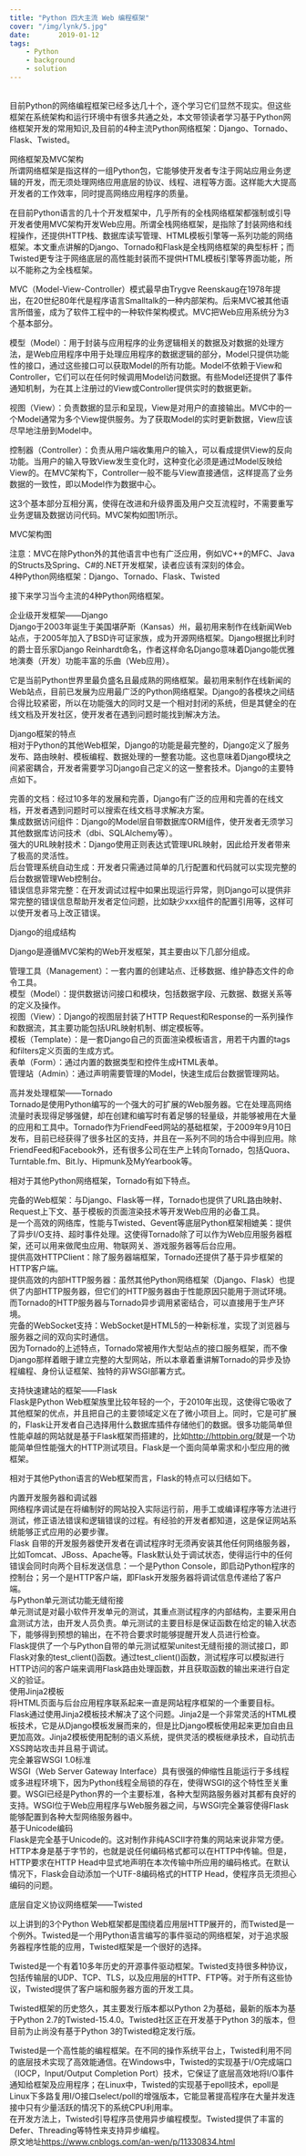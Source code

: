 ```yaml
---
title: "Python 四大主流 Web 编程框架"
cover: "/img/lynk/5.jpg"
date:       2019-01-12
tags:
	- Python
	- background
	- solution
---
```


<br>
目前Python的网络编程框架已经多达几十个，逐个学习它们显然不现实。但这些框架在系统架构和运行环境中有很多共通之处，本文带领读者学习基于Python网络框架开发的常用知识,及目前的4种主流Python网络框架：Django、Tornado、Flask、Twisted。

<p>网络框架及MVC架构<br>所谓网络框架是指这样的一组Python包，它能够使开发者专注于网站应用业务逻辑的开发，而无须处理网络应用底层的协议、线程、进程等方面。这样能大大提高开发者的工作效率，同时提高网络应用程序的质量。
</p>
<p>
    在目前Python语言的几十个开发框架中，几乎所有的全栈网络框架都强制或引导开发者使用MVC架构开发Web应用。所谓全栈网络框架，是指除了封装网络和线程操作，还提供HTTP栈、数据库读写管理、HTML模板引擎等一系列功能的网络框架。本文重点讲解的Django、Tornado和Flask是全栈网络框架的典型标杆；而Twisted更专注于网络底层的高性能封装而不提供HTML模板引擎等界面功能，所以不能称之为全栈框架。</p>
<p>MVC（Model-View-Controller）模式最早由Trygve
    Reenskaug在1978年提出，在20世纪80年代是程序语言Smalltalk的一种内部架构。后来MVC被其他语言所借鉴，成为了软件工程中的一种软件架构模式。MVC把Web应用系统分为3个基本部分。</p>
<p>
    模型（Model）：用于封装与应用程序的业务逻辑相关的数据及对数据的处理方法，是Web应用程序中用于处理应用程序的数据逻辑的部分，Model只提供功能性的接口，通过这些接口可以获取Model的所有功能。Model不依赖于View和Controller，它们可以在任何时候调用Model访问数据。有些Model还提供了事件通知机制，为在其上注册过的View或Controller提供实时的数据更新。</p>
<p>视图（View）：负责数据的显示和呈现，View是对用户的直接输出。MVC中的一个Model通常为多个View提供服务。为了获取Model的实时更新数据，View应该尽早地注册到Model中。</p>
<p>
    控制器（Controller）：负责从用户端收集用户的输入，可以看成提供View的反向功能。当用户的输入导致View发生变化时，这种变化必须是通过Model反映给View的。在MVC架构下，Controller一般不能与View直接通信，这样提高了业务数据的一致性，即以Model作为数据中心。</p>
<p>这3个基本部分互相分离，使得在改进和升级界面及用户交互流程时，不需要重写业务逻辑及数据访问代码。MVC架构如图1所示。</p>
<p>MVC架构图</p>
<p>注意：MVC在除Python外的其他语言中也有广泛应用，例如VC++的MFC、Java的Structs及Spring、C#的.NET开发框架，读者应该有深刻的体会。<br>4种Python网络框架：Django、Tornado、Flask、Twisted
</p>
<p>接下来学习当今主流的4种Python网络框架。</p>
<p>企业级开发框架——Django<br>Django于2003年诞生于美国堪萨斯（Kansas）州，最初用来制作在线新闻Web站点，于2005年加入了BSD许可证家族，成为开源网络框架。Django根据比利时的爵士音乐家Django
    Reinhardt命名，作者这样命名Django意味着Django能优雅地演奏（开发）功能丰富的乐曲（Web应用）。</p>
<p>
    它是当前Python世界里最负盛名且最成熟的网络框架。最初用来制作在线新闻的Web站点，目前已发展为应用最广泛的Python网络框架。Django的各模块之间结合得比较紧密，所以在功能强大的同时又是一个相对封闭的系统，但是其健全的在线文档及开发社区，使开发者在遇到问题时能找到解决方法。</p>
<p>Django框架的特点<br>相对于Python的其他Web框架，Django的功能是最完整的，Django定义了服务发布、路由映射、模板编程、数据处理的一整套功能。这也意味着Django模块之间紧密耦合，开发者需要学习Django自己定义的这一整套技术。Django的主要特点如下。
</p>
<p>完善的文档：经过10多年的发展和完善，Django有广泛的应用和完善的在线文档，开发者遇到问题时可以搜索在线文档寻求解决方案。<br>集成数据访问组件：Django的Model层自带数据库ORM组件，使开发者无须学习其他数据库访问技术（dbi、SQLAlchemy等）。<br>强大的URL映射技术：Django使用正则表达式管理URL映射，因此给开发者带来了极高的灵活性。<br>后台管理系统自动生成：开发者只需通过简单的几行配置和代码就可以实现完整的后台数据管理Web控制台。<br>错误信息非常完整：在开发调试过程中如果出现运行异常，则Django可以提供非常完整的错误信息帮助开发者定位问题，比如缺少xxx组件的配置引用等，这样可以使开发者马上改正错误。
</p>
<p>Django的组成结构</p>
<p>Django是遵循MVC架构的Web开发框架，其主要由以下几部分组成。</p>
<p>管理工具（Management）：一套内置的创建站点、迁移数据、维护静态文件的命令工具。<br>模型（Model）：提供数据访问接口和模块，包括数据字段、元数据、数据关系等的定义及操作。<br>视图（View）：Django的视图层封装了HTTP
    Request和Response的一系列操作和数据流，其主要功能包括URL映射机制、绑定模板等。<br>模板（Template）：是一套Django自己的页面渲染模板语言，用若干内置的tags和filters定义页面的生成方式。<br>表单（Form）：通过内置的数据类型和控件生成HTML表单。<br>管理站（Admin）：通过声明需要管理的Model，快速生成后台数据管理网站。
</p>
<p>高并发处理框架——Tornado<br>Tornado是使用Python编写的一个强大的可扩展的Web服务器。它在处理高网络流量时表现得足够强健，却在创建和编写时有着足够的轻量级，并能够被用在大量的应用和工具中。Tornado作为FriendFeed网站的基础框架，于2009年9月10日发布，目前已经获得了很多社区的支持，并且在一系列不同的场合中得到应用。除FriendFeed和Facebook外，还有很多公司在生产上转向Tornado，包括Quora、Turntable.fm、Bit.ly、Hipmunk及MyYearbook等。
</p>
<p>相对于其他Python网络框架，Tornado有如下特点。</p>
<p>完备的Web框架：与Django、Flask等一样，Tornado也提供了URL路由映射、Request上下文、基于模板的页面渲染技术等开发Web应用的必备工具。<br>是一个高效的网络库，性能与Twisted、Gevent等底层Python框架相媲美：提供了异步I/O支持、超时事件处理。这使得Tornado除了可以作为Web应用服务器框架，还可以用来做爬虫应用、物联网关、游戏服务器等后台应用。<br>提供高效HTTPClient：除了服务器端框架，Tornado还提供了基于异步框架的HTTP客户端。<br>提供高效的内部HTTP服务器：虽然其他Python网络框架（Django、Flask）也提供了内部HTTP服务器，但它们的HTTP服务器由于性能原因只能用于测试环境。而Tornado的HTTP服务器与Tornado异步调用紧密结合，可以直接用于生产环境。<br>完备的WebSocket支持：WebSocket是HTML5的一种新标准，实现了浏览器与服务器之间的双向实时通信。<br>因为Tornado的上述特点，Tornado常被用作大型站点的接口服务框架，而不像Django那样着眼于建立完整的大型网站，所以本章着重讲解Tornado的异步及协程编程、身份认证框架、独特的非WSGI部署方式。
</p>
<p>支持快速建站的框架——Flask<br>Flask是Python
    Web框架族里比较年轻的一个，于2010年出现，这使得它吸收了其他框架的优点，并且把自己的主要领域定义在了微小项目上。同时，它是可扩展的，Flask让开发者自己选择用什么数据库插件存储他们的数据。很多功能简单但性能卓越的网站就是基于Flask框架而搭建的，比如<a
            href="https://yq.aliyun.com/go/articleRenderRedirect?url=http%3A%2F%2Fhttpbin.org%2F"
            target="_blank" data-url="http://httpbin.org/">http://httpbin.org/</a>就是一个功能简单但性能强大的HTTP测试项目。Flask是一个面向简单需求和小型应用的微框架。
</p>
<p>相对于其他Python语言的Web框架而言，Flask的特点可以归结如下。</p>
<p>内置开发服务器和调试器<br>网络程序调试是在将编制好的网站投入实际运行前，用手工或编译程序等方法进行测试，修正语法错误和逻辑错误的过程。有经验的开发者都知道，这是保证网站系统能够正式应用的必要步骤。<br>Flask
    自带的开发服务器使开发者在调试程序时无须再安装其他任何网络服务器，比如Tomcat、JBoss、Apache等。Flask默认处于调试状态，使得运行中的任何错误会同时向两个目标发送信息：一个是Python
    Console，即启动Python程序的控制台；另一个是HTTP客户端，即Flask开发服务器将调试信息传递给了客户端。<br>与Python单元测试功能无缝衔接<br>单元测试是对最小软件开发单元的测试，其重点测试程序的内部结构，主要采用白盒测试方法，由开发人员负责。单元测试的主要目标是保证函数在给定的输入状态下，能够得到预想的输出，在不符合要求时能够提醒开发人员进行检查。<br>Flask提供了一个与Python自带的单元测试框架unitest无缝衔接的测试接口，即Flask对象的test_client()函数。通过test_client()函数，测试程序可以模拟进行HTTP访问的客户端来调用Flask路由处理函数，并且获取函数的输出来进行自定义的验证。<br>使用Jinja2模板<br>将HTML页面与后台应用程序联系起来一直是网站程序框架的一个重要目标。Flask通过使用Jinja2模板技术解决了这个问题。Jinja2是一个非常灵活的HTML模板技术，它是从Django模板发展而来的，但是比Django模板使用起来更加自由且更加高效。Jinja2模板使用配制的语义系统，提供灵活的模板继承技术，自动抗击XSS跨站攻击并且易于调试。<br>完全兼容WSGI
    1.0标准<br>WSGI（Web Server Gateway
    Interface）具有很强的伸缩性且能运行于多线程或多进程环境下，因为Python线程全局锁的存在，使得WSGI的这个特性至关重要。WSGI已经是Python界的一个主要标准，各种大型网路服务器对其都有良好的支持。WSGI位于Web应用程序与Web服务器之间，与WSGI完全兼容使得Flask能够配置到各种大型网络服务器中。<br>基于Unicode编码<br>Flask是完全基于Unicode的。这对制作非纯ASCII字符集的网站来说非常方便。HTTP本身是基于字节的，也就是说任何编码格式都可以在HTTP中传输。但是，HTTP要求在HTTP
    Head中显式地声明在本次传输中所应用的编码格式。在默认情况下，Flask会自动添加一个UTF-8编码格式的HTTP Head，使程序员无须担心编码的问题。</p>
<p>底层自定义协议网络框架——Twisted</p>
<p>以上讲到的3个Python
    Web框架都是围绕着应用层HTTP展开的，而Twisted是一个例外。Twisted是一个用Python语言编写的事件驱动的网络框架，对于追求服务器程序性能的应用，Twisted框架是一个很好的选择。</p>
<p>
    Twisted是一个有着10多年历史的开源事件驱动框架。Twisted支持很多种协议，包括传输层的UDP、TCP、TLS，以及应用层的HTTP、FTP等。对于所有这些协议，Twisted提供了客户端和服务器方面的开发工具。</p>
<p>Twisted框架的历史悠久，其主要发行版本都以Python 2为基础，最新的版本为基于Python 2.7的Twisted-15.4.0。Twisted社区正在开发基于Python
    3的版本，但目前为止尚没有基于Python 3的Twisted稳定发行版。</p>
<p>Twisted是一个高性能的编程框架。在不同的操作系统平台上，Twisted利用不同的底层技术实现了高效能通信。在Windows中，Twisted的实现基于I/O完成端口（IOCP，Input/Output
    Completion
    Port）技术，它保证了底层高效地将I/O事件通知给框架及应用程序；在Linux中，Twisted的实现基于epoll技术，epoll是Linux下多路复用I/O接口select/poll的增强版本，它能显著提高程序在大量并发连接中只有少量活跃的情况下的系统CPU利用率。<br>在开发方法上，Twisted引导程序员使用异步编程模型。Twisted提供了丰富的Defer、Threading等特性来支持异步编程。<br>原文地址<a
            href="https://yq.aliyun.com/go/articleRenderRedirect?url=https%3A%2F%2Fwww.cnblogs.com%2Fan-wen%2Fp%2F11330834.html"
            target="_blank" data-url="https://www.cnblogs.com/an-wen/p/11330834.html">https://www.cnblogs.com/an-wen/p/11330834.html</a>
</p>
